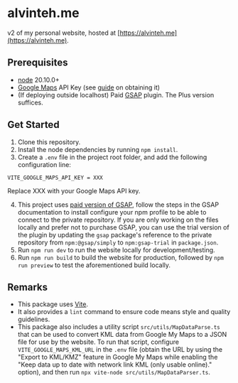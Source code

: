 # alvinteh.me

v2 of my personal website, hosted at [https://alvinteh.me](https://alvinteh.me).

## Prerequisites

* [node](https://nodejs.org/en/) 20.10.0+
* [Google Maps](https://developers.google.com/maps) API Key (see [guide](https://developers.google.com/maps/get-started) on obtaining it)
* (If deploying outside localhost) Paid [GSAP](https://gsap.com) plugin. The Plus version suffices.

## Get Started

1. Clone this repository.
2. Install the node dependencies by running `npm install`.
3. Create a `.env` file in the project root folder, and add the following configuration line:
  
  ```
  VITE_GOOGLE_MAPS_API_KEY = XXX
  ```

  Replace XXX with your Google Maps API key.

4. This project uses [paid version of GSAP](https://gsap.com/pricing/), follow the steps in the GSAP documentation to install configure your npm profile to be able to connect to the private repository. If you are only working on the files locally and prefer not to purchase GSAP, you can use the trial version of the plugin by updating the `gsap` package's reference to the private repository from `npm:@gsap/simply` to `npm:gsap-trial` in `package.json`.
5. Run `npm run dev` to run the website locally for development/testing.
6. Run `npm run build` to build the website for production, followed by `npm run preview` to test the aforementioned build locally.

## Remarks

- This package uses [Vite](https://vitejs.dev/).
- It also provides a `lint` command to ensure code means style and quality guidelines.
- This package also includes a utility script `src/utils/MapDataParse.ts` that can be used to convert KML data from Google My Maps to a JSON file for use by the website. To run that script, configure `VITE_GOOGLE_MAPS_KML_URL` in the `.env` file (obtain the URL by using the "Export to KML/KMZ" feature in Google My Maps while enabling the "Keep data up to date with network link KML (only usable online)." option), and then run `npx vite-node src/utils/MapDataParser.ts`.